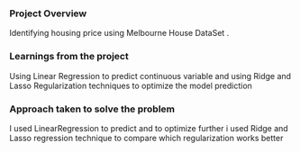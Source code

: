 ### Project Overview

 Identifying housing price using Melbourne House DataSet .


### Learnings from the project

 Using Linear Regression to predict continuous variable and using Ridge and Lasso Regularization techniques to optimize the model prediction


### Approach taken to solve the problem

 I used LinearRegression to predict and to optimize further i used Ridge and Lasso regression technique to compare which regularization works better


